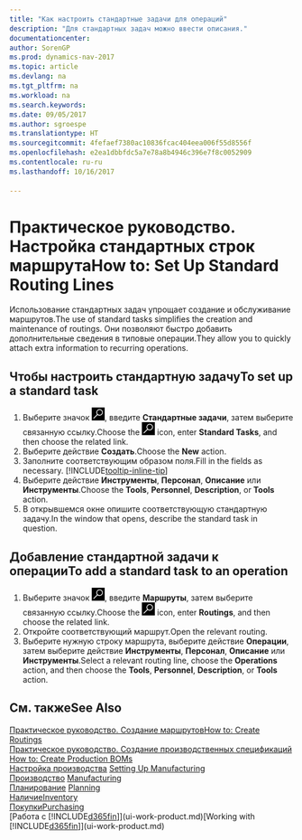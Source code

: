 ```yaml
---
title: "Как настроить стандартные задачи для операций"
description: "Для стандартных задач можно ввести описания."
documentationcenter: 
author: SorenGP
ms.prod: dynamics-nav-2017
ms.topic: article
ms.devlang: na
ms.tgt_pltfrm: na
ms.workload: na
ms.search.keywords: 
ms.date: 09/05/2017
ms.author: sgroespe
ms.translationtype: HT
ms.sourcegitcommit: 4fefaef7380ac10836fcac404eea006f55d8556f
ms.openlocfilehash: e2ea1dbbfdc5a7e78a8b4946c396e7f8c0052909
ms.contentlocale: ru-ru
ms.lasthandoff: 10/16/2017

---
```

# <a name="how-to-set-up-standard-routing-lines"></a><span data-ttu-id="250d4-103">Практическое руководство. Настройка стандартных строк маршрута</span><span class="sxs-lookup"><span data-stu-id="250d4-103">How to: Set Up Standard Routing Lines</span></span>
<span data-ttu-id="250d4-104">Использование стандартных задач упрощает создание и обслуживание маршрутов.</span><span class="sxs-lookup"><span data-stu-id="250d4-104">The use of standard tasks simplifies the creation and maintenance of routings.</span></span> <span data-ttu-id="250d4-105">Они позволяют быстро добавить дополнительные сведения в типовые операции.</span><span class="sxs-lookup"><span data-stu-id="250d4-105">They allow you to quickly attach extra information to recurring operations.</span></span>

## <a name="to-set-up-a-standard-task"></a><span data-ttu-id="250d4-106">Чтобы настроить стандартную задачу</span><span class="sxs-lookup"><span data-stu-id="250d4-106">To set up a standard task</span></span>
1. <span data-ttu-id="250d4-107">Выберите значок ![Поиск страницы или отчета](media/ui-search/search_small.png "Значок поиска страницы или отчета"), введите **Стандартные задачи**, затем выберите связанную ссылку.</span><span class="sxs-lookup"><span data-stu-id="250d4-107">Choose the ![Search for Page or Report](media/ui-search/search_small.png "Search for Page or Report icon") icon, enter **Standard Tasks**, and then choose the related link.</span></span>
2. <span data-ttu-id="250d4-108">Выберите действие **Создать**.</span><span class="sxs-lookup"><span data-stu-id="250d4-108">Choose the **New** action.</span></span>
3. <span data-ttu-id="250d4-109">Заполните соответствующим образом поля.</span><span class="sxs-lookup"><span data-stu-id="250d4-109">Fill in the fields as necessary.</span></span> [!INCLUDE[tooltip-inline-tip](includes/tooltip-inline-tip_md.md)]
4. <span data-ttu-id="250d4-110">Выберите действие **Инструменты**, **Персонал**, **Описание** или **Инструменты**.</span><span class="sxs-lookup"><span data-stu-id="250d4-110">Choose the **Tools**, **Personnel**, **Description**, or **Tools** action.</span></span>
5. <span data-ttu-id="250d4-111">В открывшемся окне опишите соответствующую стандартную задачу.</span><span class="sxs-lookup"><span data-stu-id="250d4-111">In the window that opens, describe the standard task in question.</span></span>

## <a name="to-add-a-standard-task-to-an-operation"></a><span data-ttu-id="250d4-112">Добавление стандартной задачи к операции</span><span class="sxs-lookup"><span data-stu-id="250d4-112">To add a standard task to an operation</span></span>
1. <span data-ttu-id="250d4-113">Выберите значок ![Поиск страницы или отчета](media/ui-search/search_small.png "Значок поиска страницы или отчета"), введите **Маршруты**, затем выберите связанную ссылку.</span><span class="sxs-lookup"><span data-stu-id="250d4-113">Choose the ![Search for Page or Report](media/ui-search/search_small.png "Search for Page or Report icon") icon, enter **Routings**, and then choose the related link.</span></span>
2. <span data-ttu-id="250d4-114">Откройте соответствующий маршрут.</span><span class="sxs-lookup"><span data-stu-id="250d4-114">Open the relevant routing.</span></span>
3. <span data-ttu-id="250d4-115">Выберите нужную строку маршрута, выберите действие **Операции**, затем выберите действие **Инструменты**, **Персонал**, **Описание** или **Инструменты**.</span><span class="sxs-lookup"><span data-stu-id="250d4-115">Select a relevant routing line, choose the **Operations** action, and then choose the **Tools**, **Personnel**, **Description**, or **Tools** action.</span></span>

## <a name="see-also"></a><span data-ttu-id="250d4-116">См. также</span><span class="sxs-lookup"><span data-stu-id="250d4-116">See Also</span></span>  
[<span data-ttu-id="250d4-117">Практическое руководство. Создание маршрутов</span><span class="sxs-lookup"><span data-stu-id="250d4-117">How to: Create Routings</span></span>](production-how-to-create-routings.md)  
<span data-ttu-id="250d4-118">[Практическое руководство. Создание производственных спецификаций](production-how-to-create-production-boms.md)   </span><span class="sxs-lookup"><span data-stu-id="250d4-118">[How to: Create Production BOMs](production-how-to-create-production-boms.md)   </span></span>  
<span data-ttu-id="250d4-119">[Настройка производства](production-configure-production-processes.md) </span><span class="sxs-lookup"><span data-stu-id="250d4-119">[Setting Up Manufacturing](production-configure-production-processes.md) </span></span>  
<span data-ttu-id="250d4-120">[Производство](production-manage-manufacturing.md)  </span><span class="sxs-lookup"><span data-stu-id="250d4-120">[Manufacturing](production-manage-manufacturing.md)  </span></span>  
<span data-ttu-id="250d4-121">[Планирование](production-planning.md) </span><span class="sxs-lookup"><span data-stu-id="250d4-121">[Planning](production-planning.md) </span></span>  
[<span data-ttu-id="250d4-122">Наличие</span><span class="sxs-lookup"><span data-stu-id="250d4-122">Inventory</span></span>](inventory-manage-inventory.md)  
[<span data-ttu-id="250d4-123">Покупки</span><span class="sxs-lookup"><span data-stu-id="250d4-123">Purchasing</span></span>](purchasing-manage-purchasing.md)  
<span data-ttu-id="250d4-124">[Работа с [!INCLUDE[d365fin](includes/d365fin_md.md)]](ui-work-product.md)</span><span class="sxs-lookup"><span data-stu-id="250d4-124">[Working with [!INCLUDE[d365fin](includes/d365fin_md.md)]](ui-work-product.md)</span></span>  

